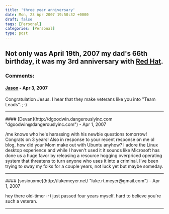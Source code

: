 ```yaml
---
title: 'three year anniversary'
date: Mon, 23 Apr 2007 19:50:32 +0000
draft: false
tags: [Personal]
categories: [Personal]
type: post
---
```


Not only was April 19th, 2007 my dad's 66th birthday, it was my 3rd anniversary with [Red Hat](http://rhn.redhat.com).
---
### Comments:
#### [Jason](http://glutt.com "jlc@glutt.com") - <time datetime="2007-04-25 04:30:12">Apr 3, 2007</time>

Congratulation Jesus. I hear that they make veterans like you into "Team Leads". ;-)
<hr />
#### [Devan](http://dgoodwin.dangerouslyinc.com "dgoodwin@dangerouslyinc.com") - <time datetime="2007-04-23 20:50:42">Apr 1, 2007</time>

/me knows who he's harassing with his newbie questions tomorrow! Congrats on 3 years! Also in response to your recent response on me ol blog, how did your Mom make out with Ubuntu anyhow? I adore the Linux desktop experience and while I haven't used it it sounds like Microsoft has done us a huge favor by releasing a resource hogging overpriced operating system that threatens to turn anyone who uses it into a criminal. I've been trying to sway my folks for a couple years, not luck yet but maybe someday.
<hr />
#### [sosiouxme](http://lukemeyer.net/ "luke.rt.meyer@gmail.com") - <time datetime="2007-04-23 23:07:04">Apr 1, 2007</time>

hey there old-timer :-) just passed four years myself. hard to believe you're such a veteran.
<hr />
